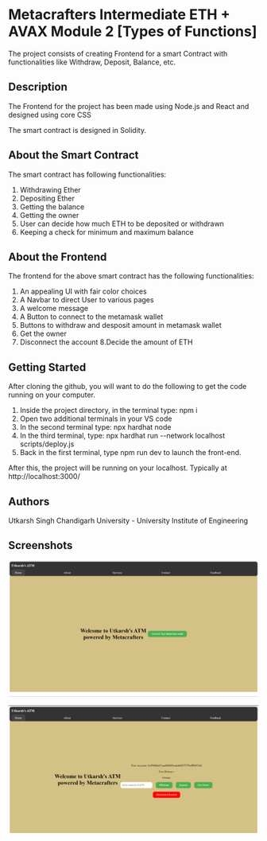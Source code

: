 # Metacrafters Intermediate ETH + AVAX Module 2 [Types of Functions]
The project consists of creating Frontend for a smart Contract with functionalities like Withdraw, Deposit, Balance, etc.

## Description

The Frontend for the project has been made using Node.js and React and designed using core CSS

The smart contract is designed in Solidity.

## About the Smart Contract
The smart contract has following functionalities:
1. Withdrawing Ether
2. Depositing Ether
3. Getting the balance
4. Getting the owner
5. User can decide how much ETH to be deposited or withdrawn
6. Keeping a check for minimum and maximum balance

## About the Frontend
The frontend for the above smart contract has the following functionalities:
1. An appealing UI with fair color choices
2. A Navbar to direct User to various pages
3. A welcome message
4. A Button to connect to the metamask wallet
5. Buttons to withdraw and desposit amount in metamask wallet
6. Get the owner
7. Disconnect the account
8.Decide the amount of ETH

## Getting Started

After cloning the github, you will want to do the following to get the code running on your computer.

1. Inside the project directory, in the terminal type: npm i
2. Open two additional terminals in your VS code
3. In the second terminal type: npx hardhat node
4. In the third terminal, type: npx hardhat run --network localhost scripts/deploy.js
5. Back in the first terminal, type npm run dev to launch the front-end.

After this, the project will be running on your localhost. 
Typically at http://localhost:3000/

## Authors
Utkarsh Singh
Chandigarh University - University Institute of Engineering

## Screenshots

![alt text](image-1.png)

![alt text](image.png)






